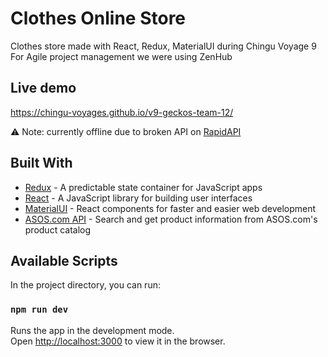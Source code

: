 # Clothes Online Store

Clothes store made with React, Redux, MaterialUI during Chingu Voyage 9 <br>
For Agile project management we were using ZenHub 

## Live demo 
https://chingu-voyages.github.io/v9-geckos-team-12/ 


⚠️ Note: currently offline due to broken API on [RapidAPI](https://rapidapi.com/brianiswu/api/unofficial-asos-com)



## Built With
* [Redux](https://redux.js.org) - A predictable state container for JavaScript apps
* [React](https://reactjs.org/) - A JavaScript library for building user interfaces
* [MaterialUI](https://material-ui.com) - React components for faster and easier web development
* [ASOS.com API](https://rapidapi.com/brianiswu/api/unofficial-asos-com) - Search and get product information from ASOS.com's product catalog


## Available Scripts

In the project directory, you can run:

### `npm run dev`

Runs the app in the development mode.<br>
Open [http://localhost:3000](http://localhost:3000) to view it in the browser.


